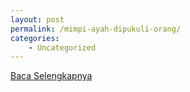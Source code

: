 ```yaml
---
layout: post
permalink: /mimpi-ayah-dipukuli-orang/
categories:
    - Uncategorized
---
```


[Baca Selengkapnya](/05)